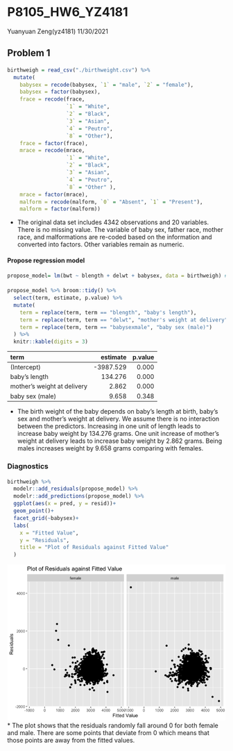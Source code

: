 P8105\_HW6\_YZ4181
================
Yuanyuan Zeng(yz4181)
11/30/2021

## Problem 1

``` r
birthweigh = read_csv("./birthweight.csv") %>% 
  mutate(
    babysex = recode(babysex, `1` = "male", `2` = "female"),
    babysex = factor(babysex),
    frace = recode(frace, 
                   `1` = "White",
                   `2` = "Black",
                   `3` = "Asian",
                   `4` = "Peutro",
                   `8` = "Other"),
    frace = factor(frace),
    mrace = recode(mrace,
                   `1` = "White",
                   `2` = "Black",
                   `3` = "Asian",
                   `4` = "Peutro",
                   `8` = "Other" ),
    mrace = factor(mrace),
    malform = recode(malform, `0` = "Absent", `1` = "Present"),
    malform = factor(malform))
```

-   The original data set includes 4342 observations and 20 variables.
    There is no missing value. The variable of baby sex, father race,
    mother race, and malformations are re-coded based on the information
    and converted into factors. Other variables remain as numeric.

#### Propose regression model

``` r
propose_model= lm(bwt ~ blength + delwt + babysex, data = birthweigh) # regression model

propose_model %>% broom::tidy() %>% 
  select(term, estimate, p.value) %>% 
  mutate(
    term = replace(term, term == "blength", "baby's length"),
    term = replace(term, term == "delwt", "mother's weight at delivery"),
    term = replace(term, term == "babysexmale", "baby sex (male)")
  ) %>% 
  knitr::kable(digits = 3)
```

| term                        |  estimate | p.value |
|:----------------------------|----------:|--------:|
| (Intercept)                 | -3987.529 |   0.000 |
| baby’s length               |   134.276 |   0.000 |
| mother’s weight at delivery |     2.862 |   0.000 |
| baby sex (male)             |     9.658 |   0.348 |

-   The birth weight of the baby depends on baby’s length at birth,
    baby’s sex and mother’s weight at delivery. We assume there is no
    interaction between the predictors. Increasing in one unit of length
    leads to increase baby weight by 134.276 grams. One unit increase of
    mother’s weight at delivery leads to increase baby weight by 2.862
    grams. Being males increases weight by 9.658 grams comparing with
    females.

### Diagnostics

``` r
birthweigh %>% 
  modelr::add_residuals(propose_model) %>% 
  modelr::add_predictions(propose_model) %>% 
  ggplot(aes(x = pred, y = resid))+
  geom_point()+
  facet_grid(~babysex)+
  labs(
    x = "Fitted Value",
    y = "Residuals",
    title = "Plot of Residuals against Fitted Value"
  )
```

![](P8105_HW6_YZ4181_files/figure-gfm/unnamed-chunk-3-1.png)<!-- --> \*
The plot shows that the residuals randomly fall around 0 for both female
and male. There are some points that deviate from 0 which means that
those points are away from the fitted values.
